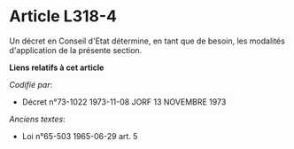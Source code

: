 # Article L318-4

Un décret en Conseil d'Etat détermine, en tant que de besoin, les modalités d'application de la présente section.

**Liens relatifs à cet article**

_Codifié par_:

  - Décret n°73-1022 1973-11-08 JORF 13 NOVEMBRE 1973

_Anciens textes_:

  - Loi n°65-503 1965-06-29 art. 5
